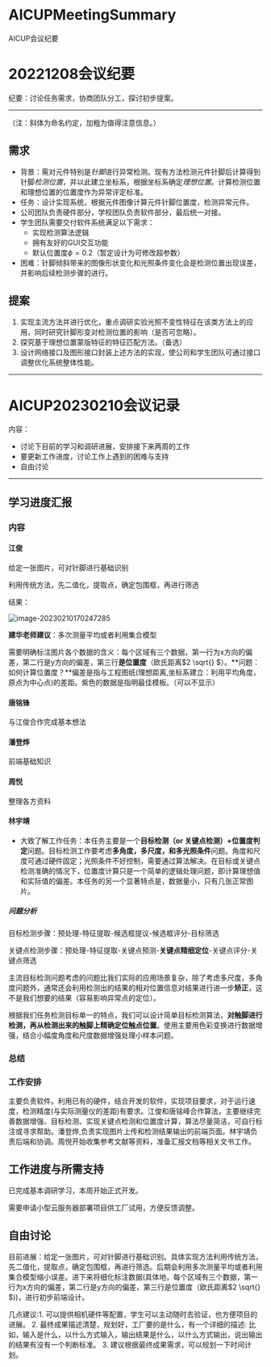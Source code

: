# AICUPMeetingSummary
AICUP会议纪要


# 20221208会议纪要

纪要：讨论任务需求，协商团队分工，探讨初步提案。

---

（注：斜体为命名约定，加粗为值得注意信息。）
## 需求

- 背景：需对元件特别是*针脚*进行异常检测。现有方法检测元件针脚后计算得到针脚*检测位置*，并以此建立坐标系，根据坐标系确定*理想位置*。计算检测位置和理想位置的位置度作为异常评定标准。
- 任务：设计实现系统，根据元件图像计算元件针脚位置度，检测异常元件。
- 公司团队负责硬件部分，学校团队负责软件部分，最后统一对接。
- 学生团队需要交付软件系统满足以下需求：
  - 实现检测算法逻辑
  - 拥有友好的GUI交互功能
  - 默认位置度$\phi=0.2$（暂定设计为可修改超参数）
- 困难：针脚倾斜带来的图像形状变化和光照条件变化会是检测位置出现误差，并影响后续检测步骤的进行。

## 提案

1. 实现主流方法并进行优化，重点调研实验光照不变性特征在该类方法上的应用，同时研究针脚形变对检测位置的影响（是否可忽略）。
2. 探究基于理想位置蒙版特征的特征匹配方法。（备选）
3. 设计网络接口及图形接口封装上述方法的实现，使公司和学生团队可通过接口调整优化系统整体性能。

---

# AICUP20230210会议记录

内容：

- 讨论下目前的学习和调研进展，安排接下来两周的工作
- 要更新工作进度，讨论工作上遇到的困难与支持
- 自由讨论

---

## 学习进度汇报

### 内容

#### 江俊

给定一张图片，可对针脚进行基础识别

利用传统方法，先二值化，提取点，确定包围框，再进行筛选

结果：

![image-20230210170247285](C:\Users\Zhouyue\AppData\Roaming\Typora\typora-user-images\image-20230210170247285.png)

**建华老师建议**：多次测量平均或者利用集合模型



需要明确标注图片各个数据的含义：每个区域有三个数据，第一行为x方向的偏差，第二行是y方向的偏差，第三行**是位置度**（欧氏距离$2 \sqrt{} $）。**问题：如何计算位置度？**偏差是指与工程图纸(理想距离,坐标系建立：利用平均角度，原点为中心点)的差距。紫色的数据是指明最佳模板。（可以不显示）



#### 唐铭锋

与江俊合作完成基本想法

#### 潘登烨

前端基础知识

#### 周悦

整理各方资料

#### 林宇靖

- 大致了解工作任务：本任务主要是一个**目标检测（or 关键点检测）+位置度判定**问题。目标检测工作要考虑**多角度，多尺度，和多光照条件**问题。角度和尺度可通过硬件固定；光照条件不好控制，需要通过算法解决。在目标或关键点检测准确的情况下，位置度计算只是一个简单的逻辑处理问题，即计算理想值和实际值的偏差。本任务的另一个显著特点是，数据量小，只有几张正常图片。

##### 问题分析

目标检测步骤：预处理-特征提取-候选框提议-候选框评分-目标筛选

关键点检测步骤：预处理-特征提取-关键点预测-**关键点精细定位**-关键点评分-关键点筛选

主流目标检测问题考虑的问题比我们实际的应用场景复杂，除了考虑多尺度，多角度问题外，通常还会利用检测出的结果的相对位置信息对结果进行进一步**矫正**，这不是我们想要的结果（容易影响异常点的定位）。

根据我们任务检测目标单一的特点，我们可以设计简单目标检测算法，**对触脚进行检测，再从检测出来的触脚上精确定位触点位置**。使用主要用色彩变换进行数据增强，结合小幅度角度和尺度数据增强处理小样本问题。

### 总结

### 工作安排

主要负责软件。利用已有的硬件，结合开发的软件，实现项目要求，对于运行速度，检测精度(与实际测量仪的差距)有要求。江俊和唐铭峰合作算法，主要继续完善数据增强、目标检测、实现关键点检测和位置度计算，算法尽量简洁，可自行标注或寻求帮助。潘登烨,负责实现图片上传和检测结果输出的前端页面。林宇靖负责后端和协调。周悦开始收集参考文献等资料，准备汇报文档等相关文书工作。

## 工作进度与所需支持

已完成基本调研学习，本周开始正式开发。

需要申请小型云服务器部署项目供工厂试用，方便反馈调整。

## 自由讨论

目前进展：给定一张图片，可对针脚进行基础识别。具体实现方法利用传统方法，先二值化，提取点，确定包围框，再进行筛选。后期会利用多次测量平均或者利用集合模型缩小误差。进下来将细化标注数据(具体地，每个区域有三个数据，第一行为x方向的偏差，第二行是y方向的偏差，第三行是位置度（欧氏距离$2 \sqrt{} $))，进行初步前端设计。



几点建议:1. 可以提供相机硬件等配置，学生可以主动随时去验证，也方便项目的进展。
2. 最终成果描述清楚，规划好，工厂要的是什么，有一个详细的描述: 比如，输入是什么，以什么方式输入，输出结果是什么，以什么方式输出，说出输出的结果有没有一个判断标准。
3. 建议根据最终成果需求，可以规划一下时间计划。
